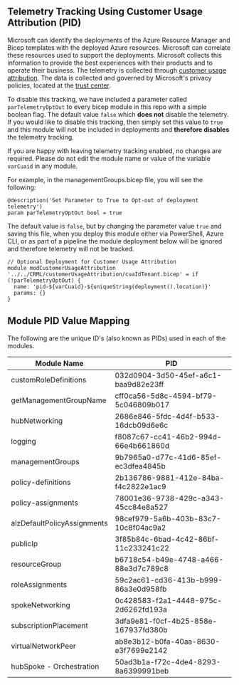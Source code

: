 <!-- markdownlint-disable -->
## Telemetry Tracking Using Customer Usage Attribution (PID)
<!-- markdownlint-restore -->

Microsoft can identify the deployments of the Azure Resource Manager and Bicep templates with the deployed Azure resources. Microsoft can correlate these resources used to support the deployments. Microsoft collects this information to provide the best experiences with their products and to operate their business. The telemetry is collected through [customer usage attribution](https://docs.microsoft.com/azure/marketplace/azure-partner-customer-usage-attribution). The data is collected and governed by Microsoft's privacy policies, located at the [trust center](https://www.microsoft.com/trustcenter).

To disable this tracking, we have included a parameter called `parTelemetryOptOut` to every bicep module in this repo with a simple boolean flag. The default value `false` which **does not** disable the telemetry. If you would like to disable this tracking, then simply set this value to `true` and this module will not be included in deployments and **therefore disables** the telemetry tracking.

If you are happy with leaving telemetry tracking enabled, no changes are required. Please do not edit the module name or value of the variable `varCuaid` in any module.

For example, in the managementGroups.bicep file, you will see the following:

```bicep
@description('Set Parameter to True to Opt-out of deployment telemetry')
param parTelemetryOptOut bool = true
```

The default value is `false`, but by changing the parameter value `true` and saving this file, when you deploy this module either via PowerShell, Azure CLI, or as part of a pipeline the module deployment below will be ignored and therefore telemetry will not be tracked.

```bicep
// Optional Deployment for Customer Usage Attribution
module modCustomerUsageAttribution '../../CRML/customerUsageAttribution/cuaIdTenant.bicep' = if (!parTelemetryOptOut) {
  name: 'pid-${varCuaid}-${uniqueString(deployment().location)}'
  params: {}
}
```
## Module PID Value Mapping
The following are the unique ID's (also known as PIDs) used in each of the modules.

| Module Name                 | PID                                  |
| --------------------------- | ------------------------------------ |
| customRoleDefinitions       | 032d0904-3d50-45ef-a6c1-baa9d82e23ff |
| getManagementGroupName      | cff0ca56-5d8c-4594-bf79-5c046809b017 |
| hubNetworking               | 2686e846-5fdc-4d4f-b533-16dcb09d6e6c |
| logging                     | f8087c67-cc41-46b2-994d-66e4b661860d |
| managementGroups            | 9b7965a0-d77c-41d6-85ef-ec3dfea4845b |
| policy-definitions          | 2b136786-9881-412e-84ba-f4c2822e1ac9 |
| policy-assignments          | 78001e36-9738-429c-a343-45cc84e8a527 |
| alzDefaultPolicyAssignments | 98cef979-5a6b-403b-83c7-10c8f04ac9a2 |
| publicIp                    | 3f85b84c-6bad-4c42-86bf-11c233241c22 |
| resourceGroup               | b6718c54-b49e-4748-a466-88e3d7c789c8 |
| roleAssignments             | 59c2ac61-cd36-413b-b999-86a3e0d958fb |
| spokeNetworking             | 0c428583-f2a1-4448-975c-2d6262fd193a |
| subscriptionPlacement       | 3dfa9e81-f0cf-4b25-858e-167937fd380b |
| virtualNetworkPeer          | ab8e3b12-b0fa-40aa-8630-e3f7699e2142 |
| hubSpoke - Orchestration    | 50ad3b1a-f72c-4de4-8293-8a6399991beb |
